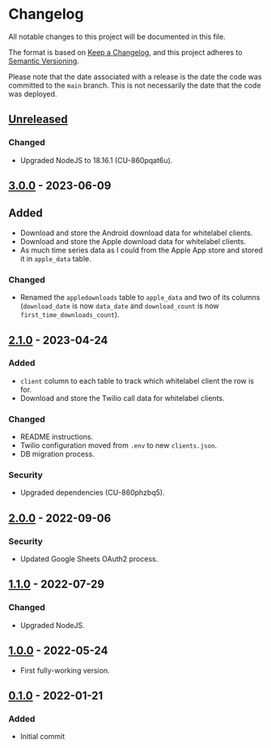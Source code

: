# Changelog

All notable changes to this project will be documented in this file.

The format is based on [Keep a Changelog](https://keepachangelog.com/en/1.0.0/),
and this project adheres to [Semantic Versioning](https://semver.org/spec/v2.0.0.html).

Please note that the date associated with a release is the date the code
was committed to the `main` branch. This is not necessarily the date that
the code was deployed.

## [Unreleased]

### Changed

- Upgraded NodeJS to 18.16.1 (CU-860pqat6u).

## [3.0.0] - 2023-06-09

## Added

- Download and store the Android download data for whitelabel clients.
- Download and store the Apple download data for whitelabel clients.
- As much time series data as I could from the Apple App store and stored it in `apple_data` table.

### Changed

- Renamed the `appledownloads` table to `apple_data` and two of its columns (`download_date` is now `data_date` and `download_count` is now `first_time_downloads_count`).

## [2.1.0] - 2023-04-24

### Added

- `client` column to each table to track which whitelabel client the row is for.
- Download and store the Twilio call data for whitelabel clients.

### Changed

- README instructions.
- Twilio configuration moved from `.env` to new `clients.json`.
- DB migration process.

### Security

- Upgraded dependencies (CU-860phzbq5).

## [2.0.0] - 2022-09-06

### Security

- Updated Google Sheets OAuth2 process.

## [1.1.0] - 2022-07-29

### Changed

- Upgraded NodeJS.

## [1.0.0] - 2022-05-24

- First fully-working version.

## [0.1.0] - 2022-01-21

### Added

- Initial commit

[unreleased]: https://github.com/bravetechnologycoop/brave-app-reporting/compare/v3.0.0...HEAD
[3.0.0]: https://github.com/bravetechnologycoop/brave-app-reporting/compare/v2.1.0...v3.0.0
[2.1.0]: https://github.com/bravetechnologycoop/brave-app-reporting/compare/v2.0.0...v2.1.0
[2.0.0]: https://github.com/bravetechnologycoop/brave-app-reporting/compare/v1.1.0...v2.0.0
[1.1.0]: https://github.com/bravetechnologycoop/brave-app-reporting/compare/v1.0.0...v1.1.0
[1.0.0]: https://github.com/bravetechnologycoop/brave-app-reporting/compare/v0.1.0...v1.0.0
[0.1.0]: https://github.com/bravetechnologycoop/brave-app-reporting/releases/tag/v0.1.0
